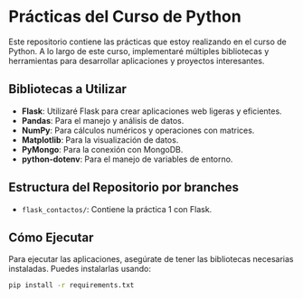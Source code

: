# Prácticas del Curso de Python

Este repositorio contiene las prácticas que estoy realizando en el curso de Python. A lo largo de este curso, implementaré múltiples bibliotecas y herramientas para desarrollar aplicaciones y proyectos interesantes.

## Bibliotecas a Utilizar

- **Flask**: Utilizaré Flask para crear aplicaciones web ligeras y eficientes.
- **Pandas**: Para el manejo y análisis de datos.
- **NumPy**: Para cálculos numéricos y operaciones con matrices.
- **Matplotlib**: Para la visualización de datos.
- **PyMongo**: Para la conexión con MongoDB.
- **python-dotenv**: Para el manejo de variables de entorno.

## Estructura del Repositorio por branches

- `flask_contactos/`: Contiene la práctica 1 con Flask.

## Cómo Ejecutar

Para ejecutar las aplicaciones, asegúrate de tener las bibliotecas necesarias instaladas. Puedes instalarlas usando:

```bash
pip install -r requirements.txt

